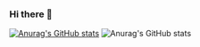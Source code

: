 ### Hi there 👋


[![Anurag's GitHub stats](https://github-readme-stats.vercel.app/api?username=Gerald0Juni0r)](https://github.com/anuraghazra/github-readme-stats)
![Anurag's GitHub stats](https://github-readme-stats.vercel.app/api?username=Gerald0Juni0r&show_icons=true)

<!--
**Gerald0Juni0r/Gerald0Juni0r** is a ✨ _special_ ✨ repository because its `README.md` (this file) appears on your GitHub profile.

Here are some ideas to get you started:

- 🔭 I’m currently working on ...
- 🌱 I’m currently learning ...
- 👯 I’m looking to collaborate on ...
- 🤔 I’m looking for help with ...
- 💬 Ask me about ...
- 📫 How to reach me: ...
- 😄 Pronouns: ...
- ⚡ Fun fact: ...
-->
